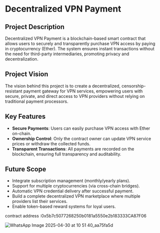 # Decentralized VPN Payment

## Project Description
Decentralized VPN Payment is a blockchain-based smart contract that allows users to securely and transparently purchase VPN access by paying in cryptocurrency (Ether). The system ensures instant transactions without the need for third-party intermediaries, promoting privacy and decentralization.

## Project Vision
The vision behind this project is to create a decentralized, censorship-resistant payment gateway for VPN services, empowering users with secure, private, and direct access to VPN providers without relying on traditional payment processors.

## Key Features
- **Secure Payments**: Users can easily purchase VPN access with Ether on-chain.
- **Ownership Control**: Only the contract owner can update VPN service prices or withdraw the collected funds.
- **Transparent Transactions**: All payments are recorded on the blockchain, ensuring full transparency and auditability.

## Future Scope
- Integrate subscription management (monthly/yearly plans).
- Support for multiple cryptocurrencies (via cross-chain bridges).
- Automatic VPN credential delivery after successful payment.
- Build a complete decentralized VPN marketplace where multiple providers list their services.
- Enable token-based reward systems for loyal users.

contract address :0x5b7c5077268250b0181a5550e2b183333CA87F06

![WhatsApp Image 2025-04-30 at 10 51 40_aa75fa5d](https://github.com/user-attachments/assets/e9b7cc52-70f6-4454-93bf-eaf64ccba857)
